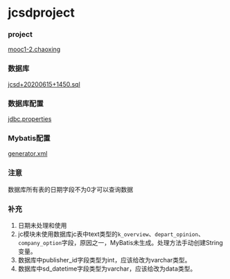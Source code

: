 # jcsdproject
### project
[mooc1-2.chaoxing](https://mooc1-2.chaoxing.com/nodedetailcontroller/visitnodedetail?courseId=203555797&knowledgeId=333520490)

### 数据库
[jcsd+20200615+1450.sql](src/resource/jcsd+20200615+1450.sql)

### 数据库配置
[jdbc.properties](src/main/resources/jdbc.properties)

### Mybatis配置
[generator.xml](src/resource/generator.xml)

### 注意
数据库所有表的日期字段不为0才可以查询数据

### 补充
1. 日期未处理和使用
2. jc模块未使用数据库jc表中text类型的`k_overview`、`depart_opinion`、`company_option`字段，原因之一，MyBatis未生成。处理方法手动创建String变量。
3. 数据库中publisher_id字段类型为int，应该给改为varchar类型。
3. 数据库中sd_datetime字段类型为varchar，应该给改为data类型。